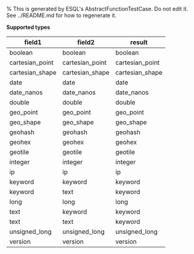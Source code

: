 % This is generated by ESQL's AbstractFunctionTestCase. Do not edit it. See ../README.md for how to regenerate it.

**Supported types**

| field1 | field2 | result |
| --- | --- | --- |
| boolean | boolean | boolean |
| cartesian_point | cartesian_point | cartesian_point |
| cartesian_shape | cartesian_shape | cartesian_shape |
| date | date | date |
| date_nanos | date_nanos | date_nanos |
| double | double | double |
| geo_point | geo_point | geo_point |
| geo_shape | geo_shape | geo_shape |
| geohash | geohash | geohash |
| geohex | geohex | geohex |
| geotile | geotile | geotile |
| integer | integer | integer |
| ip | ip | ip |
| keyword | keyword | keyword |
| keyword | text | keyword |
| long | long | long |
| text | keyword | keyword |
| text | text | keyword |
| unsigned_long | unsigned_long | unsigned_long |
| version | version | version |

